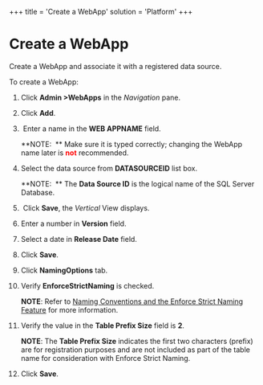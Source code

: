 +++
title = 'Create a WebApp'
solution = 'Platform'
+++

# Create a WebApp

Create a WebApp and associate it with a registered data source.

To create a WebApp:

1.  Click **Admin \>WebApps** in the *Navigation* pane.

2.  Click **Add**.

3.   Enter a name in the **WEB APPNAME** field.
    
    **NOTE:  ** Make sure it is typed correctly; changing the WebApp
    name later is
    **<span class="underline"><span style="color: #ff0000;">not</span></span>**
    recommended.

4.  Select the data source from **DATASOURCEID** list box.
    
    **NOTE:  ** The **Data Source ID** is the logical name of the SQL
    Server Database.

5.   Click **Save**, the *Vertical* View displays.

6.  Enter a number in **Version** field.

7.  Select a date in **Release Date** field.

8.  Click **Save**.

9.  Click **NamingOptions** tab.

10. Verify **EnforceStrictNaming** is checked.
    
    **NOTE**: Refer to [Naming Conventions and the Enforce Strict Naming
    Feature](Naming_Conventions_and_the_Enforce_Strict_Naming_Feature.htm)
    for more information.

11. Verify the value in the **Table Prefix Size** field is **2**.
    
    **NOTE**: The **Table Prefix Size** indicates the first two
    characters (prefix) are for registration purposes and are not
    included as part of the table name for consideration with Enforce
    Strict Naming.

12. Click **Save**.
